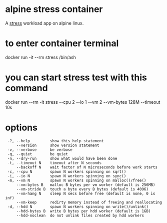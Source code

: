 # alpine stress container
A [stress](https://people.seas.harvard.edu/~apw/stress/) workload app on alpine linux.

# to enter container terminal
docker run -it --rm stress /bin/ash

# you can start stress test with this command
docker run --rm -it stress --cpu 2 --io 1 --vm 2 --vm-bytes 128M --timeout 10s

# options
```
 -?, --help         show this help statement  
     --version      show version statement  
 -v, --verbose      be verbose  
 -q, --quiet        be quiet  
 -n, --dry-run      show what would have been done  
 -t, --timeout N    timeout after N seconds  
     --backoff N    wait factor of N microseconds before work starts  
 -c, --cpu N        spawn N workers spinning on sqrt()  
 -i, --io N         spawn N workers spinning on sync()  
 -m, --vm N         spawn N workers spinning on malloc()/free()  
     --vm-bytes B   malloc B bytes per vm worker (default is 256MB)  
     --vm-stride B  touch a byte every B bytes (default is 4096)  
     --vm-hang N    sleep N secs before free (default is none, 0 is inf)  
     --vm-keep      redirty memory instead of freeing and reallocating  
 -d, --hdd N        spawn N workers spinning on write()/unlink()  
     --hdd-bytes B  write B bytes per hdd worker (default is 1GB)  
     --hdd-noclean  do not unlink files created by hdd workers  
```


